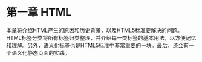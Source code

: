 # 第一章 HTML

本章将介绍HTML产生的原因和历史背景，以及HTML5标准要解决的问题。HTML标签分类将所有标签归类整理，并介绍每一类标签的基本用法，以方便记忆和理解。另外，语义化标签也是HTML5标准中非常重要的一块。最后，还会有一个语义化静态页面的实践。
